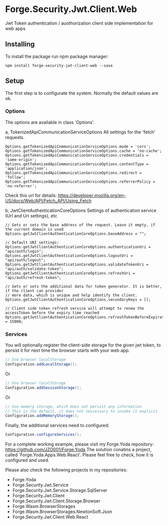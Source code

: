 # Forge.Security.Jwt.Client.Web
Jwt Token authentication / auothorization client side implementation for web apps


## Installing

To install the package run npm package manager:

```
npm install forge-xecurity-jwt-client-web --save
```


## Setup

The first step is to configurate the system. Normally the default values are ok.

### Options
The options are available in class 'Options'.

a, TokenizedApiCommunicationServiceOptions
All settings for the 'fetch' requests.

```
Options.getTokenizedApiCommunicationServiceOptions.mode = 'cors';
Options.getTokenizedApiCommunicationServiceOptions.cache = 'no-cache';
Options.getTokenizedApiCommunicationServiceOptions.credentials = 'same-origin';
Options.getTokenizedApiCommunicationServiceOptions.contentType = 'application/json';
Options.getTokenizedApiCommunicationServiceOptions.redirect = 'follow';
Options.getTokenizedApiCommunicationServiceOptions.referrerPolicy = 'no-referrer';
```

Check this url for details: https://developer.mozilla.org/en-US/docs/Web/API/Fetch_API/Using_Fetch


b, JwtClientAuthenticationCoreOptions
Settings of authentication service (Url and Uri settings), etc

```
// Gets or sets the base address of the request. Leave it empty, if the current domain is used
Options.getJwtClientAuthenticationCoreOptions.baseAddress = "";

// Default URI settings:
Options.getJwtClientAuthenticationCoreOptions.authenticationUri = "api/auth/login";
Options.getJwtClientAuthenticationCoreOptions.logoutUri = "api/auth/logout";
Options.getJwtClientAuthenticationCoreOptions.validateTokenUri = "api/auth/validate-token";
Options.getJwtClientAuthenticationCoreOptions.refreshUri = "api/auth/refresh-token";

// Gets or sets the additional data for token generator. It is better, if the client can provider
// more data, which is unique and help identify the client.
Options.getJwtClientAuthenticationCoreOptions.secondaryKeys = [];

// Client side token refresh service will attempt to renew the accessToken before the expiry time reached
Options.getJwtClientAuthenticationCoreOptions.refreshTokenBeforeExpirationInMilliseconds = 15000;
```

### Services

You will optionally register the client-side storage for the given jwt token, to persist it for next time the browser starts with your web app.

```c#
// Use browser localStorage
Configuration.addLocalStorage();
``` 

Or

```c#
// Use browser localStorage
Configuration.addSessionStorage();
``` 

Or

```c#
// Use memory storage, which does not persist any information
// This is the default, it does not neccessary to invoke it explicit
Configuration.addMemoryStorage();
``` 

Finally, the additional services need to configured:

```c#
Configuration.configureServices();
``` 

For a complete working example, please visit my Forge.Yoda repository: https://github.com/JZO001/Forge.Yoda
The solution conatins a project, called 'Forge.Yoda.Apps.Web.React'. Please feel free to check, how it is configured and used.


Please also check the following projects in my repositories:
- Forge.Yoda
- Forge.Security.Jwt.Service
- Forge.Security.Jwt.Service.Storage.SqlServer
- Forge.Security.Jwt.Client
- Forge.Security.Jwt.Client.Storage.Browser
- Forge.Wasm.BrowserStorages
- Forge.Wasm.BrowserStorages.NewtonSoft.Json
- Forge.Security.Jwt.Client.Web.React

